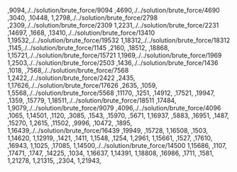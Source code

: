 ,9094,./../solution/brute_force/9094
,4690,./../solution/brute_force/4690
,3040,
,10448,
1,2798,./../solution/brute_force/2798
,2309,./../solution/brute_force/2309
1,2231,./../solution/brute_force/2231
,14697,
,1668,
,13410,./../solution/brute_force/13410
1,19532,./../solution/brute_force/19532
1,18312,./../solution/brute_force/18312
,1145,./../solution/brute_force/1145
,2160,
,18512,
,18868,
1,15721,./../solution/brute_force/15721
1,1969,./../solution/brute_force/1969
1,2503,./../solution/brute_force/2503
,1436,./../solution/brute_force/1436
,1018,
,7568,./../solution/brute_force/7568
1,2422,./../solution/brute_force/2422
,2435,
1,17626,./../solution/brute_force/17626
,2635,
,1059,
1,5568,./../solution/brute_force/5568
,11170,
,1251,
,14912,
,17521,
,19947,
,1359,
,15779,
1,18511,./../solution/brute_force/18511
,17484,
1,9079,./../solution/brute_force/9079
,4096,./../solution/brute_force/4096
,1065,
1,14501,
,1120,
,3085,
,1543,
,15970,
,5671,
1,16937,
,5883,
,16951,
,1487,
,15270,
1,2615,
,11502,
,9996,
,10472,
,1895,
1,16439,./../solution/brute_force/16439
,19949,
,15728,
1,16508,
,1503,
1,14620,
1,12919,
,1421,
,1411,
1,1548,
,1254,
1,2961,
1,15661,
,1527,
,17610,
,16943,
1,1025,
,17085,
1,14500,./../solution/brute_force/14500
1,15686,
,1107,
,17471,
,1747,
,14225,
,1034,
1,16637,
1,14391,
1,18808,
,16986,
,1711,
,1581,
1,21278,
1,21315,
,2304,
1,21943,
